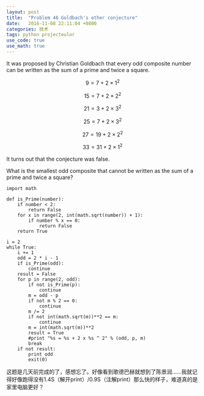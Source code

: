 ```yaml
---
layout: post
title:  "Problem 46 Goldbach's other conjecture"
date:   2016-11-08 22:11:04 +0800
categories: 技术
tags: python projecteulor
use_code: true
use_math: true
---
```

It was proposed by Christian Goldbach that every odd composite number can be written as the sum of a prime and twice a square.


$$9 = 7 + 2×1^2$$

$$15 = 7 + 2×2^2$$

$$21 = 3 + 2×3^2$$

$$25 = 7 + 2×3^2$$

$$27 = 19 + 2×2^2$$

$$33 = 31 + 2×1^2$$

It turns out that the conjecture was false.

What is the smallest odd composite that cannot be written as the sum of a prime and twice a square?

<!--more-->

    import math

    def is_Prime(number):
        if number < 2:
            return False
        for x in range(2, int(math.sqrt(number)) + 1):
            if number % x == 0:
                return False
        return True

    i = 2
    while True:
        i += 1
        odd = 2 * i - 1
        if is_Prime(odd):
            continue
        result = False
        for p in range(2, odd):
            if not is_Prime(p):
                continue
            m = odd - p
            if not m % 2 == 0:
                continue
            m /= 2
            if not int(math.sqrt(m))**2 == m:
                continue
            m = int(math.sqrt(m))**2
            result = True
            #print "%s = %s + 2 x %s ^ 2" % (odd, p, m)
            break
        if not result:
            print odd
            exit(0)

这题是几天前完成的了，感想忘了。好像看到歌德巴赫就想到了陈景润……我就记得好像跑得没有1.4S（解开print）/0.9S（注解print）那么快的样子，难道真的是家里电脑更好？